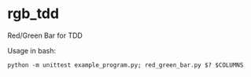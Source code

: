 # rgb_tdd
Red/Green Bar for TDD

Usage in bash:

    python -m unittest example_program.py; red_green_bar.py $? $COLUMNS
